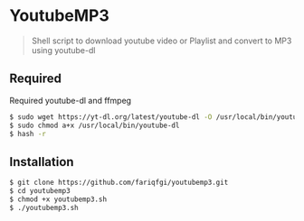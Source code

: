 # YoutubeMP3
>Shell script to download youtube video or Playlist and convert to MP3 using youtube-dl

## Required
Required youtube-dl and ffmpeg
```sh
$ sudo wget https://yt-dl.org/latest/youtube-dl -O /usr/local/bin/youtube-dl
$ sudo chmod a+x /usr/local/bin/youtube-dl
$ hash -r
```

## Installation
```sh
$ git clone https://github.com/fariqfgi/youtubemp3.git
$ cd youtubemp3
$ chmod +x youtubemp3.sh
$ ./youtubemp3.sh
```
